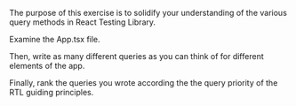 The purpose of this exercise is to solidify your understanding of the various query methods in React Testing Library. 

Examine the App.tsx file. 

Then, write as many different queries as you can think of for different elements of the app. 

Finally, rank the queries you wrote according the the query priority of the RTL guiding principles. 